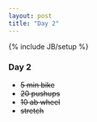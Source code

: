 ```yaml
---
layout: post
title: "Day 2"
---
```

{% include JB/setup %}
### Day 2


- ~~5 min bike~~
- ~~20 pushups~~
- ~~10 ab wheel~~
- ~~stretch~~
